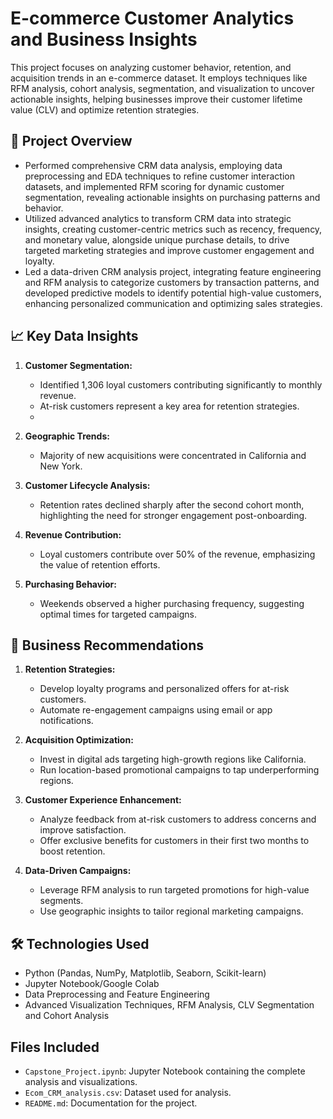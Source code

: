 # E-commerce Customer Analytics and Business Insights

This project focuses on analyzing customer behavior, retention, and acquisition trends in an e-commerce dataset. It employs techniques like RFM analysis, cohort analysis, segmentation, and visualization to uncover actionable insights, helping businesses improve their customer lifetime value (CLV) and optimize retention strategies.

## 📄 **Project Overview**
- Performed comprehensive CRM data analysis, employing data preprocessing and EDA techniques to refine customer interaction datasets, and implemented RFM scoring for dynamic customer segmentation, revealing actionable insights on purchasing patterns and behavior.
- Utilized advanced analytics to transform CRM data into strategic insights, creating customer-centric metrics such as recency, frequency, and monetary value, alongside unique purchase details, to drive targeted marketing strategies and improve customer engagement and loyalty.
- Led a data-driven CRM analysis project, integrating feature engineering and RFM analysis to categorize customers by transaction patterns, and developed predictive models to identify potential high-value customers, enhancing personalized communication and optimizing sales strategies.

## 📈 **Key Data Insights**

1. **Customer Segmentation:**
   - Identified 1,306 loyal customers contributing significantly to monthly revenue.
   - At-risk customers represent a key area for retention strategies.
   - 
2. **Geographic Trends:**
   - Majority of new acquisitions were concentrated in California and New York.

3. **Customer Lifecycle Analysis:**
   - Retention rates declined sharply after the second cohort month, highlighting the need for stronger engagement post-onboarding.

4. **Revenue Contribution:**
   - Loyal customers contribute over 50% of the revenue, emphasizing the value of retention efforts.

5. **Purchasing Behavior:**
   - Weekends observed a higher purchasing frequency, suggesting optimal times for targeted campaigns.

## 🔑 **Business Recommendations**

1. **Retention Strategies:**
   - Develop loyalty programs and personalized offers for at-risk customers.
   - Automate re-engagement campaigns using email or app notifications.

2. **Acquisition Optimization:**
   - Invest in digital ads targeting high-growth regions like California.
   - Run location-based promotional campaigns to tap underperforming regions.

3. **Customer Experience Enhancement:**
   - Analyze feedback from at-risk customers to address concerns and improve satisfaction.
   - Offer exclusive benefits for customers in their first two months to boost retention.

4. **Data-Driven Campaigns:**
   - Leverage RFM analysis to run targeted promotions for high-value segments.
   - Use geographic insights to tailor regional marketing campaigns.

## 🛠 **Technologies Used**

- Python (Pandas, NumPy, Matplotlib, Seaborn, Scikit-learn)
- Jupyter Notebook/Google Colab
- Data Preprocessing and Feature Engineering
- Advanced Visualization Techniques, RFM Analysis, CLV Segmentation and Cohort Analysis

## **Files Included**

- `Capstone_Project.ipynb`: Jupyter Notebook containing the complete analysis and visualizations.
- `Ecom_CRM_analysis.csv`: Dataset used for analysis.
- `README.md`: Documentation for the project.
